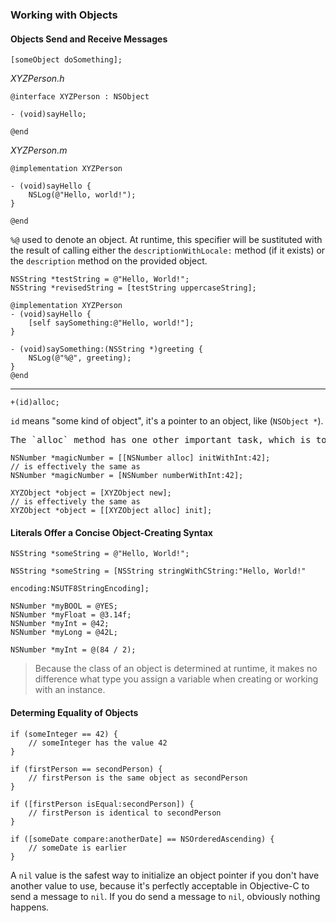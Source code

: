 ### Working with Objects

#### Objects Send and Receive Messages

```
[someObject doSomething];
```

*XYZPerson.h*

```
@interface XYZPerson : NSObject

- (void)sayHello;

@end
```

*XYZPerson.m*

```
@implementation XYZPerson

- (void)sayHello {
    NSLog(@"Hello, world!");
}

@end
```

`%@` used to denote an object. At runtime, this specifier will be sustituted with the result of calling either the `descriptionWithLocale:` method (if it exists) or the `description` method on the provided object.

```
NSString *testString = @"Hello, World!";
NSString *revisedString = [testString uppercaseString];
```

```
@implementation XYZPerson
- (void)sayHello {
    [self saySomething:@"Hello, world!"];
}

- (void)saySomething:(NSString *)greeting {
    NSLog(@"%@", greeting);
}
@end
```

---

```
+(id)alloc;
```

`id` means "some kind of object", it's a pointer to an object, like (`NSObject *`).

<pre>
The `alloc` method has one other important task, which is to clear out the memory allocated for the object's properties by setting them to zero. This avoids the usual problem of memory containing garbage from whatever was stored before, but is not enough to initialize an object completely.
</pre>

```
NSNumber *magicNumber = [[NSNumber alloc] initWithInt:42];
// is effectively the same as
NSNumber *magicNumber = [NSNumber numberWithInt:42];
```

```
XYZObject *object = [XYZObject new];
// is effectively the same as
XYZObject *object = [[XYZObject alloc] init];
```

#### Literals Offer a Concise Object-Creating Syntax

```
NSString *someString = @"Hello, World!";
```

```
NSString *someString = [NSString stringWithCString:"Hello, World!"
                                          encoding:NSUTF8StringEncoding];
```

```
NSNumber *myBOOL = @YES;
NSNumber *myFloat = @3.14f;
NSNumber *myInt = @42;
NSNumber *myLong = @42L;
```

```
NSNumber *myInt = @(84 / 2);
```

> Because the class of an object is determined at runtime, it makes no difference what type you assign a variable when creating or working with an instance.

#### Determing Equality of Objects

```
if (someInteger == 42) {
    // someInteger has the value 42
}
```

```
if (firstPerson == secondPerson) {
    // firstPerson is the same object as secondPerson
}
```

```
if ([firstPerson isEqual:secondPerson]) {
    // firstPerson is identical to secondPerson
}
```

```
if ([someDate compare:anotherDate] == NSOrderedAscending) {
    // someDate is earlier 
}
```

A `nil` value is the safest way to initialize an object pointer if you don't have another value to use, because it's perfectly acceptable in Objective-C to send a message to `nil`. If you do send a message to `nil`, obviously nothing happens.




